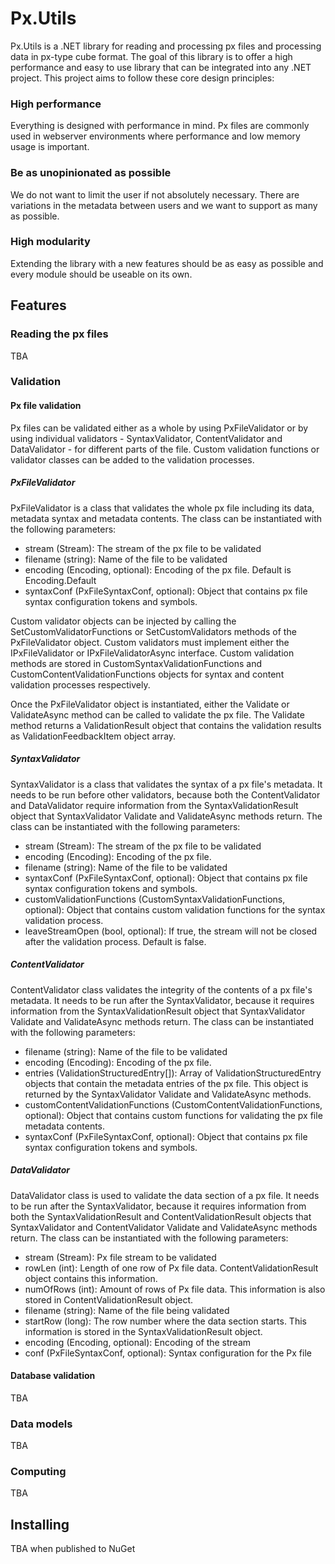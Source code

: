 # Px.Utils

Px.Utils is a .NET library for reading and processing px files and processing data in px-type cube format. The goal of this library is to offer a high performance and easy to use library that can be integrated into any .NET project. This project aims to follow these core design principles:

### High performance
Everything is designed with performance in mind. Px files are commonly used in webserver environments where performance and low memory usage is important.
### Be as unopinionated as possible
We do not want to limit the user if not absolutely necessary. There are variations in the metadata between users and we want to support as many as possible.
### High modularity
Extending the library with a new features should be as easy as possible and every module should be useable on its own.

## Features

### Reading the px files
TBA

### Validation

#### Px file validation
Px files can be validated either as a whole by using PxFileValidator or by using individual validators - SyntaxValidator, ContentValidator and DataValidator - for different parts of the file. Custom validation functions or validator classes can be added to the validation processes.

##### PxFileValidator
PxFileValidator is a class that validates the whole px file including its data, metadata syntax and metadata contents. The class can be instantiated with the following parameters:
- stream (Stream): The stream of the px file to be validated
- filename (string): Name of the file to be validated
- encoding (Encoding, optional): Encoding of the px file. Default is Encoding.Default
- syntaxConf (PxFileSyntaxConf, optional): Object that contains px file syntax configuration tokens and symbols.

Custom validator objects can be injected by calling the SetCustomValidatorFunctions or SetCustomValidators methods of the PxFileValidator object. Custom validators must implement either the IPxFileValidator or IPxFileValidatorAsync interface. Custom validation methods are stored in CustomSyntaxValidationFunctions and CustomContentValidationFunctions objects for syntax and content validation processes respectively.

Once the PxFileValidator object is instantiated, either the Validate or ValidateAsync method can be called to validate the px file. The Validate method returns a ValidationResult object that contains the validation results as ValidationFeedbackItem object array.

##### SyntaxValidator
SyntaxValidator is a class that validates the syntax of a px file's metadata. It needs to be run before other validators, because both the ContentValidator and DataValidator require information from the SyntaxValidationResult object that SyntaxValidator Validate and ValidateAsync methods return.
The class can be instantiated with the following parameters:
- stream (Stream): The stream of the px file to be validated
- encoding (Encoding): Encoding of the px file.
- filename (string): Name of the file to be validated
- syntaxConf (PxFileSyntaxConf, optional): Object that contains px file syntax configuration tokens and symbols.
- customValidationFunctions (CustomSyntaxValidationFunctions, optional): Object that contains custom validation functions for the syntax validation process.
- leaveStreamOpen (bool, optional): If true, the stream will not be closed after the validation process. Default is false.

##### ContentValidator
ContentValidator class validates the integrity of the contents of a px file's metadata. It needs to be run after the SyntaxValidator, because it requires information from the SyntaxValidationResult object that SyntaxValidator Validate and ValidateAsync methods return.
The class can be instantiated with the following parameters:
- filename (string): Name of the file to be validated
- encoding (Encoding): Encoding of the px file.
- entries (ValidationStructuredEntry[]): Array of ValidationStructuredEntry objects that contain the metadata entries of the px file. This object is returned by the SyntaxValidator Validate and ValidateAsync methods.
- customContentValidationFunctions (CustomContentValidationFunctions, optional): Object that contains custom functions for validating the px file metadata contents.
- syntaxConf (PxFileSyntaxConf, optional): Object that contains px file syntax configuration tokens and symbols.

##### DataValidator
DataValidator class is used to validate the data section of a px file. It needs to be run after the SyntaxValidator, because it requires information from both the SyntaxValidationResult and ContentValidationResult objects that SyntaxValidator and ContentValidator Validate and ValidateAsync methods return.
The class can be instantiated with the following parameters:
- stream (Stream): Px file stream to be validated
- rowLen (int): Length of one row of Px file data. ContentValidationResult object contains this information.
- numOfRows (int): Amount of rows of Px file data. This information is also stored in ContentValidationResult object.
- filename (string): Name of the file being validated
- startRow (long): The row number where the data section starts. This information is stored in the SyntaxValidationResult object.
- encoding (Encoding, optional): Encoding of the stream
- conf (PxFileSyntaxConf, optional): Syntax configuration for the Px file

#### Database validation
TBA

### Data models
TBA

### Computing
TBA

## Installing
TBA when published to NuGet